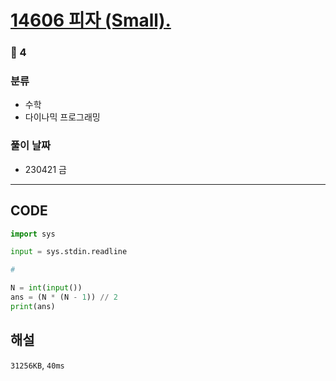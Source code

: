 # [14606 피자 (Small).](https://www.acmicpc.net/problem/14606)

### 🥈 4

### 분류

- 수학
- 다이나믹 프로그래밍

### 풀이 날짜

- 230421 금

---

## CODE

```python
import sys

input = sys.stdin.readline

#

N = int(input())
ans = (N * (N - 1)) // 2
print(ans)

```

## 해설

`31256KB`, `40ms`
